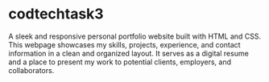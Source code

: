 # codtechtask3
A sleek and responsive personal portfolio website built with HTML and CSS. This webpage showcases my skills, projects, experience, and contact information in a clean and organized layout. It serves as a digital resume and a place to present my work to potential clients, employers, and collaborators.
